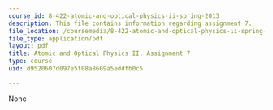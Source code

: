 ```yaml
---
course_id: 8-422-atomic-and-optical-physics-ii-spring-2013
description: This file contains information regarding assignment 7.
file_location: /coursemedia/8-422-atomic-and-optical-physics-ii-spring-2013/d9520607d097e5f08a8609a5eddfb0c5_MIT8_422S13_hw7.pdf
file_type: application/pdf
layout: pdf
title: Atomic and Optical Physics II, Assignment 7
type: course
uid: d9520607d097e5f08a8609a5eddfb0c5

---
```

None